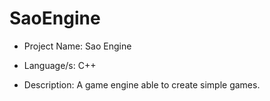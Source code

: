 # SaoEngine
* Project Name: Sao Engine

* Language/s: C++

* Description: A game engine able to create simple games.
